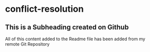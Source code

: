 # conflict-resolution

## This is a Subheading created on Github

All of this content added to the Readme file has been added from my remote Git Repository
